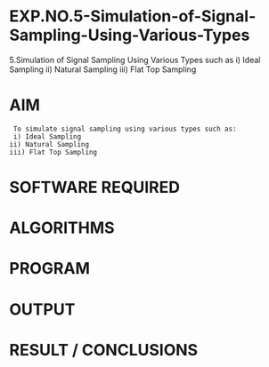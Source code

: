 # EXP.NO.5-Simulation-of-Signal-Sampling-Using-Various-Types
5.Simulation of Signal Sampling Using Various Types such as
    i) Ideal Sampling
    ii) Natural Sampling
    iii) Flat Top Sampling

# AIM
     To simulate signal sampling using various types such as:
     i) Ideal Sampling
    ii) Natural Sampling
    iii) Flat Top Sampling

# SOFTWARE REQUIRED

# ALGORITHMS

# PROGRAM

# OUTPUT
 
# RESULT / CONCLUSIONS

